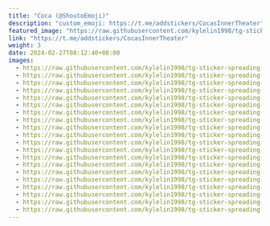 ```yaml
---
title: "Coca (@ShoutoEmoji)"
description: "custom_emoji: https://t.me/addstickers/CocasInnerTheater"
featured_image: "https://raw.githubusercontent.com/kylelin1998/tg-sticker-spreading-worldwide-images/main/img/4f70147f-84bd-4a5c-a5ea-e87c5ee047f3.jpg"
link: "https://t.me/addstickers/CocasInnerTheater"
weight: 3
date: 2024-02-27T08:12:40+08:00
images:
  - https://raw.githubusercontent.com/kylelin1998/tg-sticker-spreading-worldwide-images/main/img/4f70147f-84bd-4a5c-a5ea-e87c5ee047f3.jpg
  - https://raw.githubusercontent.com/kylelin1998/tg-sticker-spreading-worldwide-images/main/img/66cb0f96-3b14-490a-ad84-5549720f6ae4.jpg
  - https://raw.githubusercontent.com/kylelin1998/tg-sticker-spreading-worldwide-images/main/img/b6641d9f-6a6f-4fc7-8bb1-1b8d044e5b95.jpg
  - https://raw.githubusercontent.com/kylelin1998/tg-sticker-spreading-worldwide-images/main/img/db84b99b-154a-4ab7-8d80-c4cd203aa11c.jpg
  - https://raw.githubusercontent.com/kylelin1998/tg-sticker-spreading-worldwide-images/main/img/02f00730-446a-4c16-bec8-34cb31622ac1.jpg
  - https://raw.githubusercontent.com/kylelin1998/tg-sticker-spreading-worldwide-images/main/img/869f95df-1097-45f9-9f31-936b2feab57a.jpg
  - https://raw.githubusercontent.com/kylelin1998/tg-sticker-spreading-worldwide-images/main/img/2bfa2a75-8df4-4c1c-9063-5dfc90bbb285.jpg
  - https://raw.githubusercontent.com/kylelin1998/tg-sticker-spreading-worldwide-images/main/img/d63ff1c1-0f78-4c70-b1bc-3ff27fe3f396.jpg
  - https://raw.githubusercontent.com/kylelin1998/tg-sticker-spreading-worldwide-images/main/img/39723cc1-e896-471f-9a5c-5813281b3621.jpg
  - https://raw.githubusercontent.com/kylelin1998/tg-sticker-spreading-worldwide-images/main/img/1503af6d-cbdf-4bd3-bdb7-64cf6a1fb05c.jpg
  - https://raw.githubusercontent.com/kylelin1998/tg-sticker-spreading-worldwide-images/main/img/642ada04-6553-4af9-9763-1221823166ed.jpg
  - https://raw.githubusercontent.com/kylelin1998/tg-sticker-spreading-worldwide-images/main/img/fbb68a85-eb09-44c7-ae90-f578c67ef742.jpg
  - https://raw.githubusercontent.com/kylelin1998/tg-sticker-spreading-worldwide-images/main/img/c033c8cb-6266-4468-9757-b384fd8b950c.jpg
  - https://raw.githubusercontent.com/kylelin1998/tg-sticker-spreading-worldwide-images/main/img/87c3d823-c7be-4be1-9308-1308d1d27ca6.jpg
  - https://raw.githubusercontent.com/kylelin1998/tg-sticker-spreading-worldwide-images/main/img/9ab40835-483b-41c8-94ce-a89d0add7f87.jpg
  - https://raw.githubusercontent.com/kylelin1998/tg-sticker-spreading-worldwide-images/main/img/ee73d95a-a78c-4222-80f5-a18fa146d8e5.jpg
  - https://raw.githubusercontent.com/kylelin1998/tg-sticker-spreading-worldwide-images/main/img/d5567c45-2389-48d5-b0aa-260d7849d3a6.jpg
  - https://raw.githubusercontent.com/kylelin1998/tg-sticker-spreading-worldwide-images/main/img/371c6655-7717-4b8a-b530-86b049c14b79.jpg
  - https://raw.githubusercontent.com/kylelin1998/tg-sticker-spreading-worldwide-images/main/img/01123b81-5c07-463a-a1ed-41745f1290c7.jpg
  - https://raw.githubusercontent.com/kylelin1998/tg-sticker-spreading-worldwide-images/main/img/f881f61d-5978-4c23-94f3-03a19f45533e.jpg
---
```

